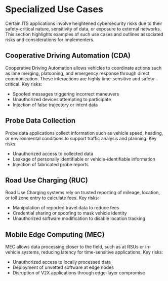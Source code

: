 # Specialized Use Cases

Certain ITS applications involve heightened cybersecurity risks due to their safety-critical nature, sensitivity of data, or exposure to external networks. This section highlights examples of such use cases and outlines associated risks and considerations for implementers.

## Cooperative Driving Automation (CDA)

Cooperative Driving Automation allows vehicles to coordinate actions such as lane merging, platooning, and emergency response through direct communication. These interactions are highly time-sensitive and safety-critical. Key risks:

- Spoofed messages triggering incorrect maneuvers
- Unauthorized devices attempting to participate
- Injection of false trajectory or intent data



## Probe Data Collection

Probe data applications collect information such as vehicle speed, heading, or environmental conditions to support traffic analysis and planning. Key risks:

- Unauthorized access to collected data
- Leakage of personally identifiable or vehicle-identifiable information
- Injection of fabricated probe reports

## Road Use Charging (RUC)

Road Use Charging systems rely on trusted reporting of mileage, location, or toll zone entry to calculate fees. Key risks:

- Manipulation of reported travel data to reduce fees
- Credential sharing or spoofing to mask vehicle identity
- Unauthorized software modification to disable location tracking



## Mobile Edge Computing (MEC) 

MEC allows data processing closer to the field, such as at RSUs or in-vehicle systems, reducing latency for time-sensitive applications. Key risks:

- Unauthorized access to locally processed data
- Deployment of unvetted software at edge nodes
- Disruption of V2X applications through edge-layer compromise


